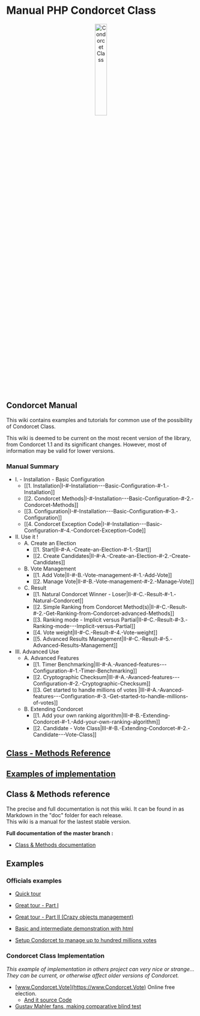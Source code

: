 # Manual PHP Condorcet Class

<p align="center">
  <img src="https://raw.githubusercontent.com/julien-boudry/Condorcet/master/condorcet-logo.png" alt="Condorcet Class" width="25%">
</p>   

## Condorcet Manual

This wiki contains examples and tutorials for common use of the possibility of Condorcet Class.   

This wiki is deemed to be current on the most recent version of the library, from Condorcet 1.1 and its significant changes. However, most of information may be valid for lower versions.  


### Manual Summary

* I. - Installation - Basic Configuration
  * [[1. Installation|I-#-Installation---Basic-Configuration-#-1.-Installation]]
  * [[2. Condorcet Methods|I-#-Installation---Basic-Configuration-#-2.-Condorcet-Methods]]
  * [[3. Configuration|I-#-Installation---Basic-Configuration-#-3.-Configuration]]
  * [[4. Condorcet Exception Code|I-#-Installation---Basic-Configuration-#-4.-Condorcet-Exception-Code]]
* II. Use it !
  * A. Create an Election
     * [[1. Start|II-#-A.-Create-an-Election-#-1.-Start]] 
     * [[2. Create Candidates|II-#-A.-Create-an-Election-#-2.-Create-Candidates]]
  * B. Vote Management
     * [[1. Add Vote|II-#-B.-Vote-management-#-1.-Add-Vote]]
     * [[2. Manage Vote|II-#-B.-Vote-management-#-2.-Manage-Vote]]
  * C. Result
     * [[1. Natural Condorcet Winner - Loser|II-#-C.-Result-#-1.-Natural-Condorcet]]
     * [[2. Simple Ranking from Condorcet Method(s)|II-#-C.-Result-#-2.-Get-Ranking-from-Condorcet-advanced-Methods]]
     * [[3. Ranking mode - Implicit versus Partial|II-#-C.-Result-#-3.-Ranking-mode---Implicit-versus-Partial]]
     * [[4. Vote weight|II-#-C.-Result-#-4.-Vote-weight]]
     * [[5. Advanced Results Management|II-#-C.-Result-#-5.-Advanced-Results-Management]]
* III. Advanced Use
  * A. Advanced Features
     * [[1. Timer Benchmarking|III-#-A.-Avanced-features---Configuration-#-1.-Timer-Benchmarking]]
     * [[2. Cryptographic Checksum|III-#-A.-Avanced-features---Configuration-#-2.-Cryptographic-Checksum]]
     * [[3. Get started to handle millions of votes |III-#-A.-Avanced-features---Configuration-#-3.-Get-started-to-handle-millions-of-votes]]
  * B. Extending Condorcet
     * [[1. Add your own ranking algorithm|III-#-B.-Extending-Condorcet-#-1.-Add-your-own-ranking-algorithm]]
     * [[2. Candidate - Vote Class|III-#-B.-Extending-Condorcet-#-2.-Candidate---Vote-Class]]

## [Class - Methods Reference](https://github.com/julien-boudry/Condorcet/tree/master/Documentation)

## [Examples of implementation](https://github.com/julien-boudry/Condorcet/wiki#examples)


## Class & Methods reference

The precise and full documentation is not this wiki. It can be found in as Markdown in the "doc" folder for each release.    
This wiki is a manual for the lastest stable version.

**Full documentation of the master branch :**
* [Class & Methods documentation](https://github.com/julien-boudry/Condorcet/tree/master/doc)


## Examples

### Officials examples

* [Quick tour](https://github.com/julien-boudry/Condorcet#really-quick-and-simple-example)  
* [Great tour - Part I](https://github.com/julien-boudry/Condorcet/blob/master/Examples/1.%20Overview.php)
* [Great tour - Part II (Crazy objects management)](https://github.com/julien-boudry/Condorcet/blob/master/Examples/2.%20AdvancedObjectManagement.php)
* [Basic and intermediate demonstration with html](https://github.com/julien-boudry/Condorcet/tree/master/Examples/Examples-with-html)

* [Setup Condorcet to manage up to hundred millions votes](https://github.com/julien-boudry/Condorcet/blob/master/Examples/Specifics_Examples/use_large_election_external_database_drivers.php)


### Condorcet Class Implementation

_This example of implementation in others project can very nice or strange... They can be current, or otherwise affect older versions of Condorcet._   

* [www.Condorcet.Vote](https://www.Condorcet.Vote) Online free election.    
  * [And it source Code](https://github.com/julien-boudry/Condorcet.Vote)
* [Gustav Mahler fans, making comparative blind test](https://github.com/julien-boudry/Mahler-S2-BlindTest-Condorcet)